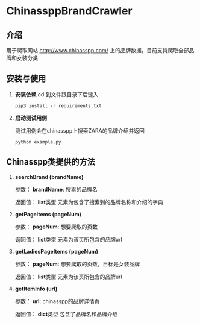 ChinassppBrandCrawler
====
介绍
----
用于爬取网站 http://www.chinasspp.com/ 上的品牌数据，目前支持爬取全部品牌和女装分类

安装与使用
----
1. **安装依赖**
	cd 到文件跟目录下后键入：
	
	```pip3 install -r requirements.txt```
3. **启动测试用例**

	测试用例会在chinasspp上搜索ZARA的品牌介绍并返回

	```python example.py```


Chinasspp类提供的方法
----

1. **searchBrand (brandName)**

	参数：
	**brandName**: 搜索的品牌名

	返回值：
	**list**类型 元素为包含了搜索到的品牌名称和介绍的字典

2. **getPageItems (pageNum)**

	参数：
	**pageNum**: 想要爬取的页数

	返回值：
	**list**类型 元素为该页所包含的品牌url
	
3. **getLadiesPageItems (pageNum)**

	参数：
	**pageNum**: 想要爬取的页数，目标是女装品牌

	返回值：
	**list**类型 元素为该页所包含的品牌url
	
4. **getItemInfo (url)**

	参数：
	**url**: chinasspp的品牌详情页

	返回值：
	**dict**类型 包含了品牌名和品牌介绍
